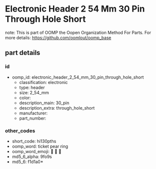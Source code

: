 # Electronic Header 2 54 Mm 30 Pin Through Hole Short  

note: This is part of OOMP the Oopen Organization Method For Parts. For more details: https://github.com/oomlout/oomp_base

##  part details





### id
* oomp_id: electronic_header_2_54_mm_30_pin_through_hole_short
  * classification: electronic
  * type: header
  * size: 2_54_mm
  * color: 
  * description_main: 30_pin
  * description_extra: through_hole_short
  * manufacturer: 
  * part_number: 

### other_codes
* short_code: hi130pths
* oomp_word: ticket pear ring
* oomp_word_emoji: :ticket: :pear: :ring:
* md5_6_alpha: 9fo9s
* md5_6: f1d1a0* 